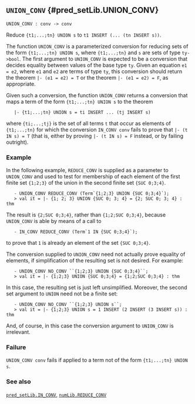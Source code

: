 ## `UNION_CONV` {#pred_setLib.UNION_CONV}


```
UNION_CONV : conv -> conv
```



Reduce `{t1;...;tn} UNION s` to `t1 INSERT (... (tn INSERT s))`.


The function `UNION_CONV` is a parameterized conversion for reducing sets of
the form `{t1;...;tn} UNION s`, where `{t1;...;tn}` and `s` are sets of
type `ty->bool`. The first argument to `UNION_CONV` is expected to be a
conversion that decides equality between values of the base type `ty`.  Given
an equation `e1 = e2`, where `e1` and `e2` are terms of type `ty`, this
conversion should return the theorem `|- (e1 = e2) = T` or the theorem
`|- (e1 = e2) = F`, as appropriate.

Given such a conversion, the function `UNION_CONV` returns a conversion that
maps a term of the form `{t1;...;tn} UNION s` to the theorem
    
       |- {t1;...;tn} UNION s = ti INSERT ... (tj INSERT s)
    
where `{ti;...;tj}` is the set of all terms `t` that occur as
elements of `{t1;...;tn}` for which the conversion `IN_CONV conv` fails to
prove that `|- (t IN s) = T` (that is, either by proving `|- (t IN s) = F`
instead, or by failing outright).

### Example

In the following example, `REDUCE_CONV` is supplied as a parameter to
`UNION_CONV` and used to test for membership of each element of the first
finite set `{1;2;3}` of the union in the second finite set `{SUC 0;3;4}`.
    
       - UNION_CONV REDUCE_CONV (Term`{1;2;3} UNION {SUC 0;3;4}`);
       > val it = |- {1; 2; 3} UNION {SUC 0; 3; 4} = {2; SUC 0; 3; 4} : thm
    
The result is `{2;SUC 0;3;4}`, rather than `{1;2;SUC 0;3;4}`,
because `UNION_CONV` is able by means of a call to
    
       - IN_CONV REDUCE_CONV (Term`1 IN {SUC 0;3;4}`);
    
to prove that `1` is already an element of the set `{SUC 0;3;4}`.

The conversion supplied to `UNION_CONV` need not actually prove equality of
elements, if simplification of the resulting set is not desired.  For example:
    
       - UNION_CONV NO_CONV ``{1;2;3} UNION {SUC 0;3;4}``;
       > val it = |- {1;2;3} UNION {SUC 0;3;4} = {1;2;SUC 0;3;4} : thm
    
In this case, the resulting set is just left unsimplified. Moreover,
the second set argument to `UNION` need not be a finite set:
    
       - UNION_CONV NO_CONV ``{1;2;3} UNION s``;
       > val it = |- {1;2;3} UNION s = 1 INSERT (2 INSERT (3 INSERT s)) : thm
    
And, of course, in this case the conversion argument to `UNION_CONV`
is irrelevant.

### Failure

`UNION_CONV conv` fails if applied to a term not of the form
`{t1;...;tn} UNION s`.

### See also

[`pred_setLib.IN_CONV`](#pred_setLib.IN_CONV), [`numLib.REDUCE_CONV`](#numLib.REDUCE_CONV)

